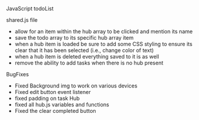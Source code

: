 JavaScript todoList

shared.js file
- allow for an item within the hub array to be clicked and mention its name
- save the todo array to its specific hub array item
- when a hub item is loaded be sure to add some CSS styling to ensure its clear
that it  has been selected (i.e., change color of text)
- when a hub item is deleted everything saved to it is as well
- remove the ability to add tasks when there is no hub present

BugFixes
- Fixed Background img to work on various devices
- Fixed edit button event listener
- fixed padding on task Hub
- fixed all hub.js variables and functions
- Fixed the clear completed button
